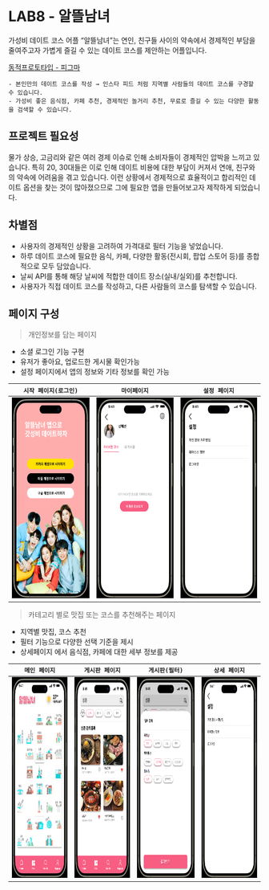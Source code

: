 # LAB8 - 알뜰남녀
가성비 데이트 코스 어플 “알뜰남녀”는 연인, 친구들 사이의 약속에서 경제적인 부담을 줄여주고자 가볍게 즐길 수 있는 데이트 코스를 제안하는 어플입니다.

[동적프로토타입 - 피그마](https://www.figma.com/file/FDoL8bJyHFRGA7dScMOUrR/Lab8_prototype?type=design&node-id=0-1&mode=design&t=yloNyOfp5vQdG4cd-0)

```
- 본인만의 데이트 코스를 작성 → 인스타 피드 처럼 지역별 사람들의 데이트 코스를 구경할 수 있습니다.
- 가성비 좋은 음식점, 카페 추천, 경제적인 놀거리 추천, 무료로 즐길 수 있는 다양한 활동을 검색할 수 있습니다.
```


## 프로젝트 필요성
물가 상승, 고금리와 같은 여러 경제 이슈로 인해 소비자들이 경제적인 압박을 느끼고 있습니다. 
특히 20, 30대들은 이로 인해 데이트 비용에 대한 부담이 커져서 연애, 친구와의 약속에 어려움을 겪고 있습니다. 
이런 상황에서 경제적으로 효율적이고 합리적인 데이트 옵션을 찾는 것이 많아졌으므로 그에 필요한 앱을 만들어보고자 제작하게 되었습니다.

## 차별점
- 사용자의 경제적인 상황을 고려하여 가격대로 필터 기능을 넣었습니다.
- 하루 데이트 코스에 필요한 음식, 카페, 다양한 활동(전시회, 팝업 스토어 등)를 종합적으로 모두 담았습니다.
- 날씨 API를 통해 해당 날씨에 적합한 데이트 장소(실내/실외)를 추천합니다.
- 사용자가 직접 데이트 코스를 작성하고, 다른 사람들의 코스를 탐색할 수 있습니다.

## 페이지 구성
> 개인정보를 담는 페이지
- 소셜 로그인 기능 구현
- 유저가 좋아요, 업로드한 게시물 확인가능
- 설정 페이지에서 앱의 정보와 기타 정보를 확인 가능

|`시작 페이지(로그인)`|`마이페이지`|`설정 페이지`|
|-------|-------|-------|
|<img src="https://github.com/APP-iOS3rd/LAB8/blob/main/readme_asset/main.png"  width="200" height="400">|<img src="https://github.com/APP-iOS3rd/LAB8/blob/main/readme_asset/mypage.png"  width="200" height="400">|<img src="https://github.com/APP-iOS3rd/LAB8/blob/main/readme_asset/setting.png"  width="200" height="400">

> 카테고리 별로 맛집 또는 코스를 추천해주는 페이지
- 지역별 맛집, 코스 추천
- 필터 기능으로 다양한 선택 기준을  제시
- 상세페이지 에서 음식점, 카페에 대한 세부 정보를 제공

|`메인 페이지`|`게시판 페이지`|`게시판(필터)`| `상세 페이지`|
|-------|-------|-------|-------|
|<img src="https://github.com/APP-iOS3rd/LAB8/blob/main/readme_asset/home.png" width="200" height="400">|<img src="https://github.com/APP-iOS3rd/LAB8/blob/main/readme_asset/search.png"  width="200" height="400">|<img src="https://github.com/APP-iOS3rd/LAB8/blob/main/readme_asset/filter.png" width="200" height="400"> |<img src="https://github.com/APP-iOS3rd/LAB8/blob/main/readme_asset/setting.png"  width="200" height="400"> 


